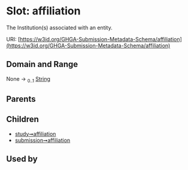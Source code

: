
# Slot: affiliation


The Institution(s) associated with an entity.

URI: [https://w3id.org/GHGA-Submission-Metadata-Schema/affiliation](https://w3id.org/GHGA-Submission-Metadata-Schema/affiliation)


## Domain and Range

None &#8594;  <sub>0..1</sub> [String](types/String.md)

## Parents


## Children

 *  [study➞affiliation](study_affiliation.md)
 *  [submission➞affiliation](submission_affiliation.md)

## Used by

